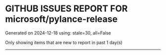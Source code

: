 
# GITHUB ISSUES REPORT FOR microsoft/pylance-release


Generated on 2024-12-18 using: stale=30, all=False


Only showing items that are new to report in past 1 day(s)


---




















